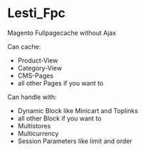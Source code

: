Lesti_Fpc
=========

Magento Fullpagecache without Ajax

Can cache:
- Product-View
- Category-View
- CMS-Pages
- all other Pages if you want to

Can handle with:
- Dynamic Block like Minicart and Toplinks
- all other Block if you want to
- Multistores
- Multicurrency
- Session Parameters like limit and order
